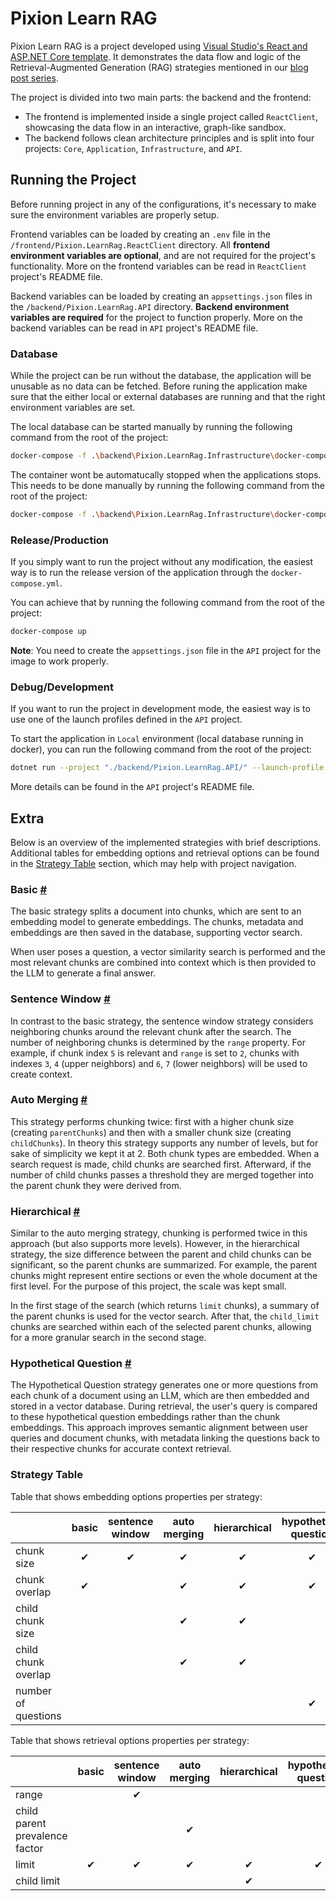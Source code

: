 # Pixion Learn RAG

Pixion Learn RAG is a project developed using [Visual Studio's React and ASP.NET Core template](https://learn.microsoft.com/en-us/visualstudio/javascript/tutorial-asp-net-core-with-react?view=vs-2022).
It demonstrates the data flow and logic of the Retrieval-Augmented Generation (RAG) strategies mentioned in our [blog post series](https://pixion.co/blog/introducing-pixion-blog-series-on-rag-llms).

The project is divided into two main parts: the backend and the frontend:

- The frontend is implemented inside a single project called `ReactClient`, showcasing the data flow in an interactive, graph-like sandbox.
- The backend follows clean architecture principles and is split into four projects: `Core`, `Application`, `Infrastructure`, and `API`.

## Running the Project

Before running project in any of the configurations, it's necessary to make sure the environment variables are properly setup.

Frontend variables can be loaded by creating an `.env` file in the `/frontend/Pixion.LearnRag.ReactClient` directory.
All **frontend environment variables are optional**, and are not required for the project's functionality.
More on the frontend variables can be read in `ReactClient` project's README file.

Backend variables can be loaded by creating an `appsettings.json` files in the `/backend/Pixion.LearnRag.API` directory.
**Backend environment variables are required** for the project to function properly.
More on the backend variables can be read in `API` project's README file.

### Database

While the project can be run without the database, the application will be unusable as no data can be fetched.
Before runing the application make sure that the either local or external databases are running and that the right environment variables are set.

The local database can be started manually by running the following command from the root of the project:

```bash
docker-compose -f .\backend\Pixion.LearnRag.Infrastructure\docker-compose.yml up -d
```

The container wont be automatucally stopped when the applications stops. This needs to be done manually by running the following command from the root of the project:

```bash
docker-compose -f .\backend\Pixion.LearnRag.Infrastructure\docker-compose.yml stop
```

### Release/Production

If you simply want to run the project without any modification, the easiest way is to run the release version of the application through the `docker-compose.yml`.

You can achieve that by running the following command from the root of the project:

```bash
docker-compose up
```

**Note**: You need to create the `appsettings.json` file in the `API` project for the image to work properly.

### Debug/Development

If you want to run the project in development mode, the easiest way is to use one of the launch profiles defined in the `API` project.

To start the application in `Local` environment (local database running in docker), you can run the following command from the root of the project:

```bash
dotnet run --project "./backend/Pixion.LearnRag.API/" --launch-profile "https-local"
```

More details can be found in the `API` project's README file.

## Extra

Below is an overview of the implemented strategies with brief descriptions.
Additional tables for embedding options and retrieval options can be found in the [Strategy Table](###strategy-table) section, which may help with project navigation.

### Basic [#](https://pixion.co/blog/basic-index-retrieval)

The basic strategy splits a document into chunks, which are sent to an embedding model to generate embeddings.
The chunks, metadata and embeddings are then saved in the database, supporting vector search.

When user poses a question, a vector similarity search is performed and the most relevant chunks are combined into
context which is then provided to the LLM to generate a final answer.

### Sentence Window [#](https://pixion.co/blog/rag-strategies-context-enrichment)

In contrast to the basic strategy, the sentence window strategy considers neighboring chunks around the relevant chunk after the search.
The number of neighboring chunks is determined by the `range` property.
For example, if chunk index `5` is relevant and `range` is set to `2`, chunks with indexes `3`, `4` (upper neighbors) and `6`, `7` (lower neighbors) will be used to create context.

### Auto Merging [#](https://pixion.co/blog/rag-strategies-context-enrichment)

This strategy performs chunking twice: first with a higher chunk size (creating `parentChunks`) and then with a smaller chunk size (creating `childChunks`).
In theory this strategy supports any number of levels, but for sake of simplicity we kept it at 2.
Both chunk types are embedded. When a search request is made, child chunks are searched first.
Afterward, if the number of child chunks passes a threshold they are merged together into the parent chunk they were derived from.

### Hierarchical [#](https://pixion.co/blog/rag-strategies-hierarchical-index-retrieval)

Similar to the auto merging strategy, chunking is performed twice in this approach (but also supports more levels).
However, in the hierarchical strategy, the size difference between the parent and child chunks can be significant, so the parent chunks are summarized.
For example, the parent chunks might represent entire sections or even the whole document at the first level.
For the purpose of this project, the scale was kept small.

In the first stage of the search (which returns `limit` chunks), a summary of the parent chunks is used for the vector search.
After that, the `child_limit` chunks are searched within each of the selected parent chunks, allowing for a more granular search in the second stage.

### Hypothetical Question [#](https://pixion.co/blog/rag-strategies-hypothetical-questions-hyde)

The Hypothetical Question strategy generates one or more questions from each chunk of a document using an LLM,
which are then embedded and stored in a vector database.
During retrieval, the user's query is compared to these hypothetical question embeddings rather than the chunk embeddings.
This approach improves semantic alignment between user queries and document chunks,
with metadata linking the questions back to their respective chunks for accurate context retrieval.

### Strategy Table

Table that shows embedding options properties per strategy:

|                     | basic | sentence window | auto merging | hierarchical | hypothetical question |
| ------------------- | :---: | :-------------: | :----------: | :----------: | :-------------------: |
| chunk size          |   ✔   |        ✔        |      ✔       |      ✔       |           ✔           |
| chunk overlap       |   ✔   |                 |      ✔       |      ✔       |           ✔           |
| child chunk size    |       |                 |      ✔       |      ✔       |                       |
| child chunk overlap |       |                 |      ✔       |      ✔       |                       |
| number of questions |       |                 |              |              |           ✔           |

Table that shows retrieval options properties per strategy:

|                                | basic | sentence window | auto merging | hierarchical | hypothetical question |
| ------------------------------ | :---: | :-------------: | :----------: | :----------: | :-------------------: |
| range                          |       |        ✔        |              |              |                       |
| child parent prevalence factor |       |                 |      ✔       |              |                       |
| limit                          |   ✔   |        ✔        |      ✔       |      ✔       |           ✔           |
| child limit                    |       |                 |              |      ✔       |                       |
